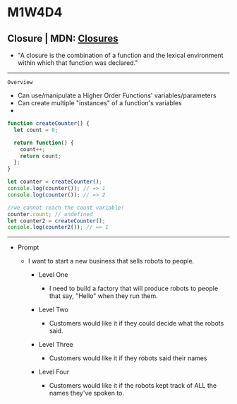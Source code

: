 # M1W4D4

## Closure | MDN: [Closures]

- "A closure is the combination of a function and the lexical environment within which that function was declared."

---

`Overview`

- Can use/manipulate a Higher Order Functions' variables/parameters
- Can create multiple "instances" of a function's variables
- 

```js
function createCounter() {
  let count = 0;

  return function() {
    count++;
    return count;
  };
}

let counter = createCounter();
console.log(counter()); // => 1
console.log(counter()); // => 2

//we cannot reach the count variable!
counter.count; // undefined
let counter2 = createCounter();
console.log(counter2()); // => 1
```

---

- Prompt

  - I want to start a new business that sells robots to people.

    - Level One
      - I need to build a factory that will produce robots to people that say, "Hello" when they run them.

    - Level Two
      - Customers would like it if they could decide what the robots said.

    - Level Three
      - Customers would like it if they robots said their names

    - Level Four
      - Customers would like it if the robots kept track of ALL the names they've spoken to.

[Closures]: https://developer.mozilla.org/en-US/docs/Web/JavaScript/Closures
